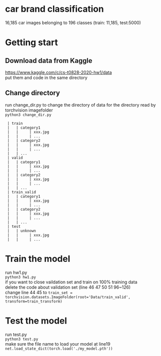 # car brand classification  
16,185 car images belonging to 196 classes (train: 11,185, test:5000)  

# Getting start  
## Download data from Kaggle  
<https://www.kaggle.com/c/cs-t0828-2020-hw1/data>  
put them and code in the same directory  
## Change directory  
run change_dir.py to change the directory of data for the directory read by torchvision imagefolder  
`python3 change_dir.py`  
``` Data  
 | train  
 |   | category1  
 |   |     | xxx.jpg  
 |   |     | ...  
 |   | category2  
 |   |     | xxx.jpg  
 |   |     | ...  
 |   | ...  
 | valid  
 |   | category1  
 |   |     | xxx.jpg  
 |   |     | ...  
 |   | category2  
 |   |     | xxx.jpg  
 |   |     | ...  
 |   | ...  
 | train_valid  
 |   | category1  
 |   |     | xxx.jpg  
 |   |     | ...  
 |   | category2  
 |   |     | xxx.jpg  
 |   |     | ...  
 |   | ...  
 | test  
 |   | unknown  
 |   |     | xxx.jpg  
 |   |     | ...  
 ```
 # Train the model  
 run hw1.py  
 `python3 hw1.py`  
 if you want to close vaildation set and train on 100% training data  
 delete the code about validation set (line 46 47 50 51 96~126)  
 change line 44 45 to `train_set = torchvision.datasets.ImageFolder(root='Data/train_valid', transform=train_transform)`  
 # Test the model  
 run test.py  
 `python3 test.py`  
 make sure the file name to load your model at line19  
 `net.load_state_dict(torch.load('./my_model.pth'))`  
 
